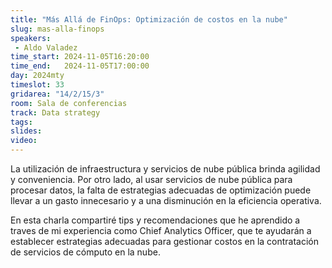 ```yaml
---
title: "Más Allá de FinOps: Optimización de costos en la nube"
slug: mas-alla-finops
speakers:
 - Aldo Valadez
time_start: 2024-11-05T16:20:00
time_end:   2024-11-05T17:00:00
day: 2024mty
timeslot: 33
gridarea: "14/2/15/3"
room: Sala de conferencias
track: Data strategy
tags:
slides: 
video: 
---
```


La utilización de infraestructura y servicios de nube pública brinda agilidad y conveniencia. Por otro lado, al usar servicios de nube pública para procesar datos, la falta de estrategias adecuadas de optimización puede llevar a un gasto innecesario y a una disminución en la eficiencia operativa.

En esta charla compartiré tips y recomendaciones que he aprendido a traves de mi experiencia como Chief Analytics Officer, que te ayudarán a establecer estrategias adecuadas para gestionar costos en la contratación de servicios de cómputo en la nube.